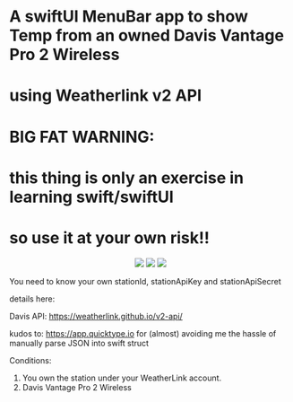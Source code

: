# A swiftUI MenuBar app to show Temp from an owned Davis Vantage Pro 2 Wireless 
# using Weatherlink v2 API

# BIG FAT WARNING:
# this thing is only an exercise in learning swift/swiftUI 
# so use it at your own risk!!
<p align="center">
    <img src="https://img.shields.io/badge/macOS-14.1-brightgreen.svg" />
    <img src="https://img.shields.io/badge/Xcode-15.1-brightgreen.svg" />
    <img src="https://img.shields.io/badge/Swift-5.9.2-brightgreen.svg" />
</p>

You need to know your own stationId, stationApiKey and stationApiSecret

details here:

Davis API: https://weatherlink.github.io/v2-api/

kudos to: https://app.quicktype.io for (almost) avoiding me the hassle of manually parse JSON into swift struct


Conditions:
1) You own the station under your WeatherLink account.
2) Davis Vantage Pro 2  Wireless
